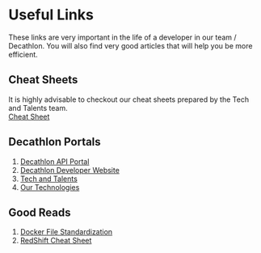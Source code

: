 # Useful Links
These links are very important in the life of a developer in our team / Decathlon. You will also find very good articles 
that will help you be more efficient.

## Cheat Sheets
It is highly advisable to checkout our cheat sheets prepared by the Tech and Talents team.<br/>
<a href = "https://cheat-sheets.subsidia.org/">Cheat Sheet</a>


## Decathlon Portals
1. <a href ="https://api-portal.preprod.subsidia.org ">Decathlon API Portal</a>
2. <a href ="https://developers.decathlon.com/">Decathlon Developer Website</a>
3. <a href ="https://techandtalents.subsidia.org">Tech and Talents</a>
3. <a href ="https://techradar.subsidia.org/?sheetId=https%3A%2F%2Fdocs.google.com%2Fspreadsheets%2Fd%2F1bknYK2r8pm_vazSNWk0v4hGnB9MgUk4Bj4mIs98TmtQ%2Fedit%23gid%3D0http://">Our Technologies</a>

## Good Reads
1. <a href ="https://docs.docker.com/develop/develop-images/dockerfile_best-practices/">Docker File Standardization</a>
2. <a href = "https://docs.google.com/document/d/1TgTmP--GI2s1QLCsO5bMIHiu1-mO_uqpIAGtmSOlYio/edit">RedShift Cheat Sheet</a>

